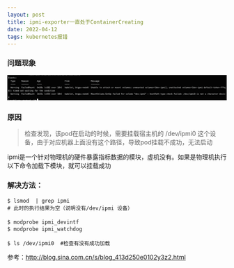 ```yaml
---
layout: post
title: ipmi-exporter一直处于ContainerCreating
date: 2022-04-12 
tags: kubernetes报错
---
```

### 问题现象
![](/images/posts/error/ipmi.png)

### 原因
> 检查发现，该pod在启动的时候，需要挂载宿主机的 /dev/ipmi0 这个设备，由于对应机器上面没有这个路径，导致pod挂载不成功，无法启动

ipmi是一个针对物理机的硬件暴露指标数据的模块，虚机没有。如果是物理机执行以下命令加载下模块，就可以挂载成功

### 解决方法：
```
$ lsmod  | grep ipmi
# 此时的执行结果为空（说明没有/dev/ipmi 设备）

$ modprobe ipmi_devintf
$ modprobe ipmi_watchdog

$ ls /dev/ipmi0  #检查有没有成功加载
```
参考：http://blog.sina.com.cn/s/blog_413d250e0102y3z2.html